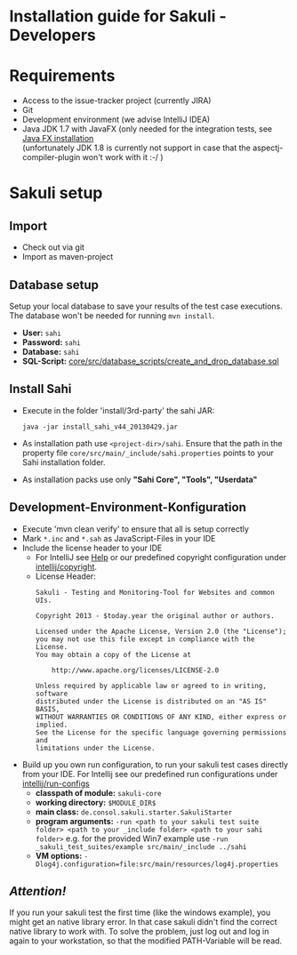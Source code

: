 Installation guide for Sakuli - Developers
======================================

Requirements
==========
* Access to the issue-tracker project (currently JIRA)
* Git
* Development environment (we advise IntelliJ IDEA)
* Java JDK 1.7 with JavaFX (only needed for the integration tests, see [Java FX installation](java_fx_installation)
  <br>(unfortunately JDK 1.8 is currently not support in case that the aspectj-compiler-plugin won't work with it :-/ )</br>


Sakuli setup
=========
Import
---------
* Check out via git
* Import as maven-project

Database setup
-----------------------
Setup your local database to save your results of the test case executions. The database won't be needed for running `mvn install`.
* __User:__ `sahi`
* __Password:__ `sahi`
* __Database:__ `sahi`
* __SQL-Script:__ [core/src/database_scripts/create_and_drop_database.sql](/core/src/database_scripts/create_and_drop_database.sql)

Install Sahi
------------
* Execute in the folder 'install/3rd-party' the sahi JAR:

    ```
    java -jar install_sahi_v44_20130429.jar
    ```

* As installation path use `<project-dir>/sahi`. Ensure that the path in the property file
  `core/src/main/_include/sahi.properties` points to your Sahi installation folder.

* As installation packs use only __"Sahi Core", "Tools", "Userdata"__



Development-Environment-Konfiguration
-----------------
* Execute 'mvn clean verify' to ensure that all is setup correctly
* Mark `*.inc` and `*.sah` as JavaScript-Files in your IDE
* Include the license header to your IDE
  * For IntelliJ see [Help](http://www.jetbrains.com/idea/webhelp/generating-and-updating-copyright-notice.html) or our predefined copyright configuration under [intellij/copyright](intellij/copyright).
  * License Header:
    ```
    Sakuli - Testing and Monitoring-Tool for Websites and common UIs.

    Copyright 2013 - $today.year the original author or authors.

    Licensed under the Apache License, Version 2.0 (the "License");
    you may not use this file except in compliance with the License.
    You may obtain a copy of the License at

        http://www.apache.org/licenses/LICENSE-2.0

    Unless required by applicable law or agreed to in writing, software
    distributed under the License is distributed on an "AS IS" BASIS,
    WITHOUT WARRANTIES OR CONDITIONS OF ANY KIND, either express or implied.
    See the License for the specific language governing permissions and
    limitations under the License.
    ```
* Build up you own run configuration, to run your sakuli test cases directly from your IDE. For Intellij see our predefined run configurations under [intellij/run-configs](intellij/run-configs)
  * __classpath of module:__ `sakuli-core`
  * __working directory:__ `$MODULE_DIR$`
  * __main class:__ `de.consol.sakuli.starter.SakuliStarter`
  * __program arguments:__ 
    ```-run <path to your sakuli test suite folder> <path to your _include folder> <path to your sahi folder>```
    e.g. for the provided Win7 example use `-run _sakuli_test_suites/example src/main/_include ../sahi`
  * __VM options:__ `-Dlog4j.configuration=file:src/main/resources/log4j.properties`


___Attention!___
--------------
If you run your sakuli test the first time (like the windows example), you might get an native library error.
In that case sakuli didn't find the correct native library to work with.
To solve the problem, just log out and log in again to your workstation, so that the modified PATH-Variable will be read.
